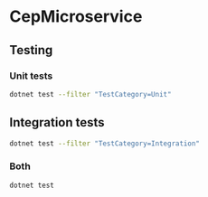 # CepMicroservice

## Testing

### Unit tests

```bash
dotnet test --filter "TestCategory=Unit"
```

## Integration tests

```bash
dotnet test --filter "TestCategory=Integration"
```

### Both

```bash
dotnet test
```
